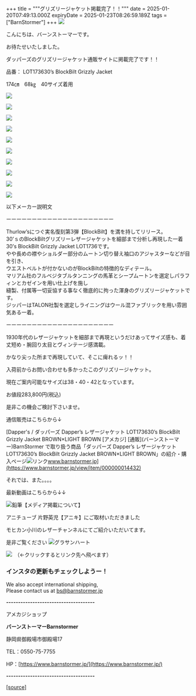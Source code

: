+++
title = """グリズリージャケット掲載完了！！"""
date = 2025-01-20T07:49:13.000Z
expiryDate = 2025-01-23T08:26:59.189Z
tags = ["BarnStormer"]
+++
[![](https://stat.ameba.jp/user_images/20231023/16/barnstormer-go/b2/03/p/o0420015015354743273.png)](https://ameblo.jp/barnstormer-go/entry-12825670498.html)

こんにちは、バーンストーマーです。

お待たせいたしました。

ダッパーズのグリズリージャケット通販サイトに掲載完了です！！

品番： LOT173630’s BlockBilt Grizzly Jacket

174㎝　68㎏　40サイズ着用

[![](https://stat.ameba.jp/user_images/20250120/16/barnstormer-go/c7/ef/j/o0466070015535242293.jpg)](https://stat.ameba.jp/user_images/20250120/16/barnstormer-go/c7/ef/j/o0466070015535242293.jpg)

[![](https://stat.ameba.jp/user_images/20250120/16/barnstormer-go/b6/f7/j/o0466070015535242259.jpg)](https://stat.ameba.jp/user_images/20250120/16/barnstormer-go/b6/f7/j/o0466070015535242259.jpg)

[![](https://stat.ameba.jp/user_images/20250120/16/barnstormer-go/ab/8d/j/o0466070015535242261.jpg)](https://stat.ameba.jp/user_images/20250120/16/barnstormer-go/ab/8d/j/o0466070015535242261.jpg)

[![](https://stat.ameba.jp/user_images/20250120/16/barnstormer-go/c2/4a/j/o0466070015535242263.jpg)](https://stat.ameba.jp/user_images/20250120/16/barnstormer-go/c2/4a/j/o0466070015535242263.jpg)

[![](https://stat.ameba.jp/user_images/20250120/16/barnstormer-go/e8/68/j/o0466070015535242274.jpg)](https://stat.ameba.jp/user_images/20250120/16/barnstormer-go/e8/68/j/o0466070015535242274.jpg)

[![](https://stat.ameba.jp/user_images/20250120/16/barnstormer-go/eb/dd/j/o0466070015535242278.jpg)](https://stat.ameba.jp/user_images/20250120/16/barnstormer-go/eb/dd/j/o0466070015535242278.jpg)

[![](https://stat.ameba.jp/user_images/20250120/16/barnstormer-go/26/b0/j/o0466070015535242289.jpg)](https://stat.ameba.jp/user_images/20250120/16/barnstormer-go/26/b0/j/o0466070015535242289.jpg)

[![](https://stat.ameba.jp/user_images/20250120/16/barnstormer-go/7a/f3/j/o0466070015535242270.jpg)](https://stat.ameba.jp/user_images/20250120/16/barnstormer-go/7a/f3/j/o0466070015535242270.jpg)

[![](https://stat.ameba.jp/user_images/20250120/16/barnstormer-go/f5/3c/j/o0466070015535242284.jpg)](https://stat.ameba.jp/user_images/20250120/16/barnstormer-go/f5/3c/j/o0466070015535242284.jpg)

[![](https://stat.ameba.jp/user_images/20250120/16/barnstormer-go/a5/77/j/o0466070015535242291.jpg)](https://stat.ameba.jp/user_images/20250120/16/barnstormer-go/a5/77/j/o0466070015535242291.jpg)

以下メーカー説明文

ーーーーーーーーーーーーーーーーーーーーー

Thurlow’sにつぐ実名復刻第3弾【BlockBilt】を満を持してリリース。  
30’ｓのBlockBiltグリズリーレザージャケットを細部まで分析し再現した一着  
30’s BlockBilt Grizzly Jacket LOT1736です。  
やや長めの襟やショルダー部分のムートン切り替え袖口のアジャスターなどが目を引き、  
ウエストベルトが付かないのがBlockBiltの特徴的なディテール。  
マリアム社のフルベジタブルタンニングの馬革とシープムートンを選定しパラフィンとカゼインを用い仕上げを施し  
縫製、付属等一切妥協する事なく徹底的に拘った渾身のグリズリージャケットです。  
ジッパーはTALON社製を選定しライニングはウール混ファブリックを用い雰囲気ある一着。

ーーーーーーーーーーーーーーーーーーーーー

1930年代のレザージャケットを細部まで再現というだけあってサイズ感も、着丈短め・腕回り太目とヴィンテージ感満載。

かなり尖った所まで再現していて、そこに痺れるッ！！

入荷前からお問い合わせも多かったこのグリズリージャケット。

現在ご案内可能なサイズは38・40・42となっています。

お値段283,800円(税込)

是非この機会ご検討下さいませ。

通信販売はこちらから↓

[Dapper's / ダッパーズ Dapper’s レザージャケット LOT173630’s BlockBilt Grizzly Jacket BROWN×LIGHT BROWN \[アメカジ\] \[通販\](バーンストーマー)BarnStormer で取り扱う商品「ダッパーズ Dapper’s レザージャケット LOT173630’s BlockBilt Grizzly Jacket BROWN×LIGHT BROWN」の紹介・購入ページ![リンク](https://c.stat100.ameba.jp/ameblo/symbols/v3.20.0/svg/gray/editor_link.svg)www.barnstormer.jp](https://www.barnstormer.jp/view/item/000000014432)

それでは、また。。。。

最新動画はこちらから↓↓

![鉛筆](https://stat100.ameba.jp/blog/ucs/img/char/char3/519.png)【メディア掲載について】

アニチューブ 片野英児【アニキ】にご取材いただきました

モヒカン小川のレザーチャンネルにてご紹介いただいてます。

是非ご覧ください ![グラサンハート](https://stat100.ameba.jp/blog/ucs/img/char/char3/148.png)

[![](https://stat.ameba.jp/user_images/20230412/16/barnstormer-go/6a/23/p/o0108010815269242493.png)](https://www.instagram.com/barnstormer_daily/)　（←クリックするとリンク先へ飛べます）

### インスタの更新もチェックしようー！

We also accept international shipping,  
Please contact us at bs@barnstormer.jp

**\-------------------------------------**

アメカジショップ

**バーンストーマーBarnstormer**

静岡県御殿場市御殿場17

TEL：0550-75-7755

HP：[https://www.barnstormer.jp/](https://www.barnstormer.jp/)

**\-------------------------------------**

[[source]](https://ameblo.jp/barnstormer-go/entry-12883181659.html)
